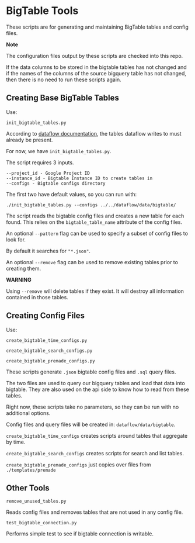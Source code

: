 
# BigTable Tools

These scripts are for generating and maintaining BigTable tables and config files.

**Note**

The configuration files output by these scripts are checked into this repo.

If the data columns to be stored in the bigtable tables has not changed and if the
names of the columns of the source bigquery table has not changed, then there is
no need to run these scripts again.

## Creating Base BigTable Tables

Use:

```
init_bigtable_tables.py
```

According to [dataflow documentation](https://cloud.google.com/bigtable/docs/dataflow-hbase),
the tables dataflow writes to must already be present.

For now, we have `init_bigtable_tables.py`.

The script requires 3 inputs.

```
--project_id - Google Project ID
--instance_id - Bigtable Instance ID to create tables in
--configs - Bigtable configs directory
```

The first two have default values, so you can run with:

```
./init_bigtable_tables.py --configs ../../dataflow/data/bigtable/
```

The script reads the bigtable config files and creates a new table for
each found. This relies on the `bigtable_table_name` attribute of the config files.

An optional `--pattern` flag can be used to specify a subset of config files to look for.

By default it searches for `"*.json"`.

An optional `--remove` flag can be used to remove existing tables prior to creating them.

**WARNING**

Using `--remove` will delete tables if they exist. It will destroy all information contained in those tables.

## Creating Config Files

Use:

```
create_bigtable_time_configs.py

create_bigtable_search_configs.py

create_bigtable_premade_configs.py
```

These scripts generate `.json` bigtable config files and `.sql` query files.

The two files are used to query our bigquery tables and load that data into
bigtable. They are also used on the api side to know how to read from these tables.

Right now, these scripts take no parameters, so they can be run with no additional options.


Config files and query files will be created in: `dataflow/data/bigtable`.

`create_bigtable_time_configs` creates scripts around tables that aggregate by time.

`create_bigtable_search_configs` creates scripts for search and list tables.

`create_bigtable_premade_configs` just copies over files from `./templates/premade`

## Other Tools

```
remove_unused_tables.py
```

Reads config files and removes tables that are not used in any config file.

```
test_bigtable_connection.py
```

Performs simple test to see if bigtable connection is writable.
